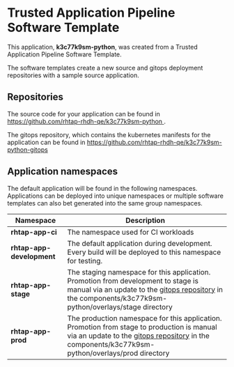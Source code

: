 # Trusted Application Pipeline Software Template

This application, **k3c77k9sm-python**, was created from a Trusted Application Pipeline Software Template.

The software templates create a new source and gitops deployment repositories with a sample source application. 

## Repositories

The source code for your application can be found in [https://github.com/rhtap-rhdh-qe/k3c77k9sm-python ](https://github.com/rhtap-rhdh-qe/k3c77k9sm-python ).
 
The gitops repository, which contains the kubernetes manifests for the application can be found in 
[https://github.com/rhtap-rhdh-qe/k3c77k9sm-python-gitops ](https://github.com/rhtap-rhdh-qe/k3c77k9sm-python-gitops ) 

## Application namespaces 

The default application will be found in the following namespaces. Applications can be deployed into unique namespaces or multiple software templates can also bet generated into the same group namespaces.  

|  Namespace   |  Description   |  
| -------- | -------- |
| **rhtap-app-ci** | The namespace used for CI workloads |
| **rhtap-app-development** | The default application during development. Every build will be deployed to this namespace for testing. |
| **rhtap-app-stage** | The staging namespace for this application. Promotion from development to stage is manual via an update to the [gitops repository](https://github.com/rhtap-rhdh-qe/k3c77k9sm-python-gitops ) in the components/k3c77k9sm-python/overlays/stage directory |
| **rhtap-app-prod** | The production namespace for this application. Promotion from stage to production is manual via an update to the [gitops repository](https://github.com/rhtap-rhdh-qe/k3c77k9sm-python-gitops ) in the components/k3c77k9sm-python/overlays/prod directory |